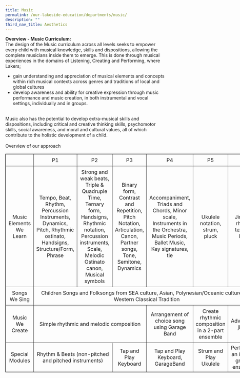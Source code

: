 ```yaml
---
title: Music
permalink: /our-lakeside-education/departments/music/
description: ""
third_nav_title: Aesthetics
---
```



<b>Overview - Music Curriculum:</b><br>
The design of the Music curriculum across all levels seeks to empower every child with musical knowledge, skills and dispositions, allowing the complete musicians inside them to emerge. This is done through musical experiences in the domains of Listening, Creating and Performing, where Lakers;
<ul>
<li>gain understanding and appreciation of musical elements and concepts within rich musical contexts across genres and traditions of local and global cultures</li>
<li>develop awareness and ability for creative expression through music performance and music creation, in both instrumental and vocal settings, individually and in groups.</li>
</ul>
<br>
Music also has the potential to develop extra-musical skills and dispositions, including critical and creative thinking skills, psychomotor skills, social awareness, and moral and cultural values, all of which contribute to the holistic development of a child.
<br><br>
Overview of our approach
<br>
<table style="border: 1px solid rgb(42, 42, 42); width: 773px;">
<tbody class="" style="margin: 0px; outline: 0px; padding: 0px;">
<tr>
<td width="128" style="padding: 8px; text-align: center; vertical-align: middle; border: 1px solid rgb(42, 42, 42);"></td>
<td width="128" style="padding: 8px; text-align: center; vertical-align: middle; border: 1px solid rgb(42, 42, 42);">P1</td>
<td width="128" style="padding: 8px; text-align: center; vertical-align: middle; border: 1px solid rgb(42, 42, 42);">P2</td>
<td width="128" style="padding: 8px; text-align: center; vertical-align: middle; border: 1px solid rgb(42, 42, 42);">P3</td>
<td width="128" style="padding: 8px; text-align: center; vertical-align: middle; border: 1px solid rgb(42, 42, 42);">P4</td>
<td width="128" style="padding: 8px; text-align: center; vertical-align: middle; border: 1px solid rgb(42, 42, 42);">P5</td>
<td width="128" style="padding: 8px; text-align: center; vertical-align: middle; border: 1px solid rgb(42, 42, 42);">P6</td>
</tr>
<tr>
<td width="128" style="padding: 8px; text-align: center; vertical-align: middle; border: 1px solid rgb(42, 42, 42);">Music Elements We Learn</td>
<td width="128" style="padding: 8px; text-align: center; vertical-align: middle; border: 1px solid rgb(42, 42, 42);">Tempo, Beat, Rhythm, Percussion Instruments, Dynamics, Pitch, Rhythmic ostinato, Handsigns, Structure/Form, Phrase</td>
<td width="128" style="padding: 8px; text-align: center; vertical-align: middle; border: 1px solid rgb(42, 42, 42);">Strong and weak beats, Triple &amp; Quadruple Time, Ternary form, Handsigns, Rhythmic notation, Percussion instruments, Scale, Melodic Ostinato canon, Musical symbols</td>
<td width="128" style="padding: 8px; text-align: center; vertical-align: middle; border: 1px solid rgb(42, 42, 42);">Binary form, Contrast and Repetition, Pitch Notation, Articulation, Canon, Partner songs, Tone, Semitone, Dynamics</td>
<td width="128" style="padding: 8px; text-align: center; vertical-align: middle; border: 1px solid rgb(42, 42, 42);">Accompaniment, Triads and Chords, Minor scale, Instruments in the Orchestra, Music Periods, Ballet Music, Key signatures, tie</td>
<td width="128" style="padding: 8px; text-align: center; vertical-align: middle; border: 1px solid rgb(42, 42, 42);">Ukulele notation, strum, pluck</td>
<td width="128" style="padding: 8px; text-align: center; vertical-align: middle; border: 1px solid rgb(42, 42, 42);">Jingles, rhyme, texture, loop</td>
</tr>
<tr>
<td width="128" style="padding: 8px; text-align: center; vertical-align: middle; border: 1px solid rgb(42, 42, 42);">Songs We Sing</td>
<td width="128" colspan="6" style="padding: 8px; text-align: center; vertical-align: middle; border: 1px solid rgb(42, 42, 42);">Children Songs and Folksongs from SEA culture, Asian, Polynesian/Oceanic culture and Western Classical Tradition</td>
</tr>
<tr>
<td width="128" style="padding: 8px; text-align: center; vertical-align: middle; border: 1px solid rgb(42, 42, 42);">Music We Create</td>
<td width="128" colspan="3" style="padding: 8px; text-align: center; vertical-align: middle; border: 1px solid rgb(42, 42, 42);">Simple rhythmic and melodic composition</td>
<td width="128" style="padding: 8px; text-align: center; vertical-align: middle; border: 1px solid rgb(42, 42, 42);">Arrangement of choice song using Garage Band</td>
<td width="128" style="padding: 8px; text-align: center; vertical-align: middle; border: 1px solid rgb(42, 42, 42);">Create rhythmic composition in a 2-part ensemble</td>
<td width="128" style="padding: 8px; text-align: center; vertical-align: middle; border: 1px solid rgb(42, 42, 42);">Advertorial jingle</td>
</tr>
<tr style="margin: 0px; outline: 0px; padding: 0px;">
<td width="128" style="padding: 8px; text-align: center; vertical-align: middle; border: 1px solid rgb(42, 42, 42);">Special Modules</td>
<td width="128" colspan="2" style="padding: 8px; text-align: center; vertical-align: middle; border: 1px solid rgb(42, 42, 42);">Rhythm &amp; Beats (non-pitched and pitched instruments)</td><td width="128" style="padding: 8px; text-align: center; vertical-align: middle; border: 1px solid rgb(42, 42, 42);">Tap and Play Keyboard</td>
<td width="128" style="padding: 8px; text-align: center; vertical-align: middle; border: 1px solid rgb(42, 42, 42);">Tap and Play Keyboard, GarageBand</td>
<td width="128" style="padding: 8px; text-align: center; vertical-align: middle; border: 1px solid rgb(42, 42, 42);">Strum and Play Ukulele</td>
<td width="76" style="margin: 0px; outline: 0px; padding: 5px; text-align: center;">Perform as an interest group / ensemble</td>
</tr>
</tbody>
</table>
